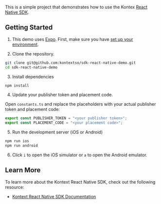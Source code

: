 This is a simple project that demonstrates how to use the Kontex [React Native SDK](https://docs.kontext.so/sdk/react-native).

## Getting Started

1. This demo uses [Expo](https://expo.dev/). First, make sure you have [set up your environment](https://docs.expo.dev/get-started/set-up-your-environment/?platform=ios&device=simulated).

2. Clone the repository.

```bash
git clone git@github.com:kontextso/sdk-react-native-demo.git
cd sdk-react-native-demo
```

3. Install dependencies

```bash
npm install
```

4. Update your publisher token and placement code.

Open `constants.ts` and replace the placeholders with your actual publisher token and placement code:

```ts
export const PUBLISHER_TOKEN = "<your publisher token>";
export const PLACEMENT_CODE = "<your placement code>";
```

5. Run the development server (iOS or Android)

```bash
npm run ios
npm run android

```

6. Click `i` to  open the iOS simulator or `a` to open the Android emulator.


## Learn More

To learn more about the Kontext React Native SDK, check out the following resource:

- [Kontext React Native SDK Documentation](https://docs.kontext.so/sdk/react-native)
